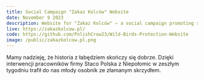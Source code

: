 ```yaml
---
title: Social Campaign "Zakaz Kolców" Website
date: November 9 2023
description: Website for "Zakaz Kolców" – a social campaign promoting safe environment for city animals. Built with Astro.
live: https://zakazkolcow.pl/
code: https://github.com/PolishCrow23/Wild-Birds-Protection-Website
image: /public/zakazkolcow.pl.png
---
```


Mamy nadzieję, że historia z łabędziem skończy się dobrze. Dzięki interwencji pracowników firmy Staco Polska z Niepołomic w zeszłym tygodniu trafił do nas młody osobnik ze złamanym skrzydłem.